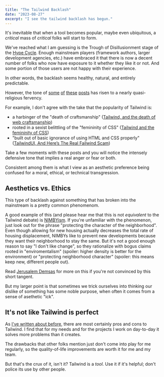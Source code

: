 ```yaml
---
title: "The Tailwind Backlash"
date: "2023-08-27"
excerpt: "I see the tailwind backlash has begun."
---
```


It's inevitable that when a tool becomes popular, maybe even ubiquitous, a _critical_ mass of _critical_ folks will start to form.

We've reached what I am guessing is the Trough of Disillusionment stage of the [Hype Cycle](https://en.wikipedia.org/wiki/Gartner_hype_cycle). Enough mainstream players (framework authors, larger development agencies, etc.) have embraced it that there is now a decent number of folks who now have exposure to it whether they like it or not. And some portion of those users are not happy with their experience.

In other words, the backlash seems healthy, natural, and entirely predictable.

However, the tone of [some](https://thathtml.blog/2023/08/tailwind-death-of-craftsmanship/) [of](https://medium.com/codex/tailwindui-and-heres-the-real-failwind-scam-b74357371ca5) [these](https://pdx.su/blog/2023-07-26-tailwind-and-the-death-of-craftsmanship/) [posts](https://thoughtbot.com/blog/tailwind-and-the-femininity-of-css) has risen to a nearly quasi-religious fervency.

For example, I don't agree with the take that the popularity of Tailwind is:

- a harbinger of the "death of craftsmanship" ([Tailwind, and the death of web craftsmanship](https://pdx.su/blog/2023-07-26-tailwind-and-the-death-of-craftsmanship/))
- rooted in a sexist belittling of the "femininity of CSS" ([Tailwind and the femininity of CSS](https://thoughtbot.com/blog/tailwind-and-the-femininity-of-css))
- "built out of basic ignorance of using HTML and CSS properly" ([TailwindUI, And Here’s The Real Failwind Scam](https://medium.com/codex/tailwindui-and-heres-the-real-failwind-scam-b74357371ca5))

Take a few moments with these posts and you will notice the intensely defensive tone that implies a real anger or fear or both.

Consistent among them is what I view as an aesthetic preference being confused for a moral, ethical, or technical transgression.

## Aesthetics vs. Ethics

This type of backlash against something that has broken into the mainstream is a pretty common phenomenom.

A good example of this (and please hear me that this is not _equivalent_ to the Tailwind debate) is [NIMBYism](https://www.vox.com/22297328/affordable-housing-nimby-housing-prices-rising-poll-data-for-progress). If you're unfamiliar with the phenomenon, just look out for the phrase "protecting the character of the neighborhood". Even though allowing for new housing actually decreases the total rate of housing displacement, NIMBYs like to prevent new developments because they want their neighborhood to stay the same. But it's not a good enough reason to say "I don't like change", so they rationalize with bogus claims rooted in "enviromentalism" (spoiler: higher density is better for the environment) or "protecting neighborhood character" (spoiler: this means keep new, different people out).

Read [Jerusalem Demsas](https://twitter.com/JerusalemDemsas) for more on this if you're not convinced by this short tangent.

But my larger point is that sometimes we trick ourselves into thinking our dislike of something has some noble purpose, when often it comes from a sense of asethetic "ick".

## It's not like Tailwind is perfect

As [I've written about before](/posts/not-another-tailwind-post), there are most certainly pros and cons to Tailwind. I find that for my needs and for the projects I work on day-to-day it solves more problems than it creates.

The drawbacks that other folks mention just don't come into play for me regularly, so the quality-of-life improvements are worth it for me and my team.

But that's the crux of it, isn't it? Tailwind is a _tool_. Use it if it's helpful; don't police its use by other people.
